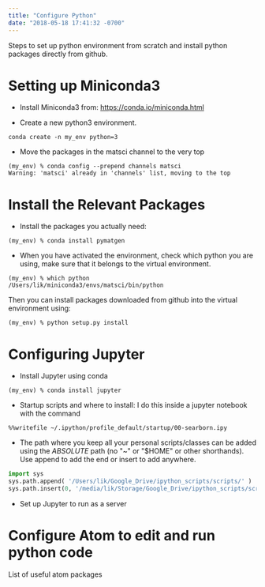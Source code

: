 ```yaml
---
title: "Configure Python"
date: "2018-05-18 17:41:32 -0700"
---
```


Steps to set up python environment from scratch and install python packages directly from github.

# Setting up Miniconda3

- Install Miniconda3 from: <https://conda.io/miniconda.html>

- Create a new python3 environment.
```
conda create -n my_env python=3
```

- Move the packages in the matsci channel to the very top
```
(my_env) % conda config --prepend channels matsci
Warning: 'matsci' already in 'channels' list, moving to the top
```

# Install the Relevant Packages
- Install the packages you actually need:
```
(my_env) % conda install pymatgen
```

- When you have activated the environment, check which python you are using, make sure that it belongs to the virtual environment.
```
(my_env) % which python
/Users/lik/miniconda3/envs/matsci/bin/python
```
Then you can install packages downloaded from github into the virtual environment using:
```
(my_env) % python setup.py install
```

# Configuring Jupyter

- Install Jupyter using conda
```
(my_env) % conda install jupyter
```
- Startup scripts and where to install:
I do this inside a jupyter notebook with the command
```
%%writefile ~/.ipython/profile_default/startup/00-searborn.ipy
```

- The path where you keep all your personal scripts/classes can be added using the _ABSOLUTE_ path (no "~" or "$HOME" or other shorthands).  Use append to add the end or insert to add anywhere.
``` python
import sys
sys.path.append( '/Users/lik/Google_Drive/ipython_scripts/scripts/' )
sys.path.insert(0, '/media/lik/Storage/Google_Drive/ipython_scripts/scripts') # ubuntu needs absolute path
```


- Set up Jupyter to run as a server

<!--- TODO -->

# Configure Atom to edit and run python code

List of useful atom packages  

<!--- TODO -->
